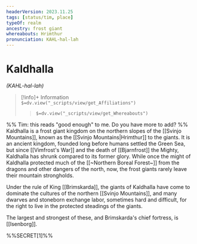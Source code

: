 ```yaml
---
headerVersion: 2023.11.25
tags: [status/tim, place]
typeOf: realm
ancestry: frost giant
whereabouts: Hrimthur
pronunciation: KAHL-hal-lah
---
```

# Kaldhalla
*(KAHL-hal-lah)*
>[!info]+ Information  
> `$=dv.view("_scripts/view/get_Affiliations")`  
>> `$=dv.view("_scripts/view/get_Whereabouts")`

%% Tim: this reads "good enough" to me. Do you have more to add? %%
Kaldhalla is a frost giant kingdom on the northern slopes of the [[Svinjo Mountains]], known as the [[Svinjo Mountains|Hrimthur]] to the giants. It is an ancient kingdom, founded long before humans settled the Green Sea, but since [[Vimfrost's War]] and the death of [[Bjarnfrost]] the Mighty, Kaldhalla has shrunk compared to its former glory. While once the might of Kaldhalla protected much of the [[~Northern Boreal Forest~]] from the dragons and other dangers of the north, now, the frost giants rarely leave their mountain strongholds. 

Under the rule of King [[Brimskarda]], the giants of Kaldhalla have come to dominate the cultures of the northern [[Svinjo Mountains]], and many dwarves and stoneborn exchange labor, sometimes hard and difficult, for the right to live in the protected steadings of the giants.

The largest and strongest of these, and Brimskarda's chief fortress, is [[Isenborg]]. 

%%SECRET[1]%%